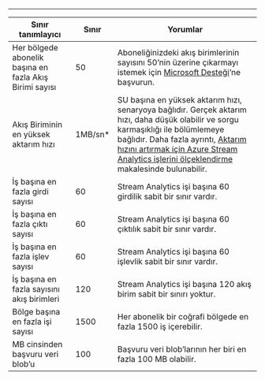 ---
| Sınır tanımlayıcı | Sınır | Yorumlar |
| --- | --- | --- |
| Her bölgede abonelik başına en fazla Akış Birimi sayısı |50 |Aboneliğinizdeki akış birimlerinin sayısını 50’nin üzerine çıkarmayı istemek için [Microsoft Desteği](https://support.microsoft.com/en-us)’ne başvurun. |
| Akış Biriminin en yüksek aktarım hızı |1MB/sn* |SU başına en yüksek aktarım hızı, senaryoya bağlıdır. Gerçek aktarım hızı, daha düşük olabilir ve sorgu karmaşıklığı ile bölümlemeye bağlıdır. Daha fazla ayrıntı, [Aktarım hızını artırmak için Azure Stream Analytics işlerini ölçeklendirme](../articles/stream-analytics/stream-analytics-scale-jobs.md) makalesinde bulunabilir. |
| İş başına en fazla girdi sayısı |60 |Stream Analytics işi başına 60 girdilik sabit bir sınır vardır. |
| İş başına en fazla çıktı sayısı |60 |Stream Analytics işi başına 60 çıktılık sabit bir sınır vardır. |
| İş başına en fazla işlev sayısı |60 |Stream Analytics işi başına 60 işlevlik sabit bir sınır vardır. |
| İş başına en fazla sayısını akış birimleri |120 |Stream Analytics işi başına 120 akış birim sabit bir sınırı yoktur. |
| Bölge başına en fazla işi sayısı |1500 |Her abonelik bir coğrafi bölgede en fazla 1500 iş içerebilir. |
| MB cinsinden başvuru veri blob’u | 100 | Başvuru veri blob’larının her biri en fazla 100 MB olabilir. |

